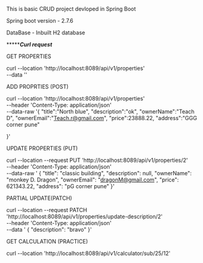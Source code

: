 This is basic CRUD project devloped in Spring Boot

Spring boot version - 2.7.6

DataBase - Inbuilt H2 database


********************Curl request***************

GET PROPERTIES

curl --location 'http://localhost:8089/api/v1/properties' \
--data ''


ADD PROPRTIES (POST)

curl --location 'http://localhost:8089/api/v1/properties' \
--header 'Content-Type: application/json' \
--data-raw '{
    "title":"North blue",
    "description":"ok",
    "ownerName":"Teach D",
    "ownerEmail":"Teach.r@gmail.com",
    "price":23888.22,
    "address":"GGG corner pune"

}'


UPDATE PROPERTIES (PUT)

curl --location --request PUT 'http://localhost:8089/api/v1/properties/2' \
--header 'Content-Type: application/json' \
--data-raw '    {
        "title": "classic building",
        "description": null,
        "ownerName": "monkey D. Dragon",
        "ownerEmail": "dragonM@gmail.com",
        "price": 621343.22,
        "address": "pG corner pune"
    }'


PARTIAL UPDATE(PATCH)

curl --location --request PATCH 'http://localhost:8089/api/v1/properties/update-description/2' \
--header 'Content-Type: application/json' \
--data '    {
        "description": "bravo"
    }'
    
    
GET CALCULATION (PRACTICE)


curl --location 'http://localhost:8089/api/v1/calculator/sub/25/12'

